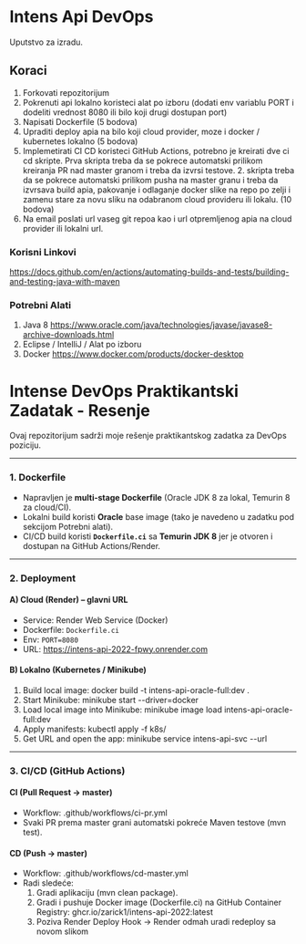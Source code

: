 # Intens Api DevOps
Uputstvo za izradu.

## Koraci
1. Forkovati repozitorijum
2. Pokrenuti api lokalno koristeci alat po izboru (dodati env variablu PORT i dodeliti vrednost 8080 ili bilo koji drugi dostupan port)
3. Napisati Dockerfile (5 bodova)
4. Upraditi deploy apia na bilo koji cloud provider, moze i docker / kubernetes lokalno (5 bodova)
5. Implemetirati CI CD koristeci GitHub Actions, potrebno je kreirati dve ci cd skripte. Prva skripta treba da se pokrece automatski prilikom kreiranja PR nad master granom i treba da izvrsi testove. 2. skripta treba da se pokrece automatski prilikom pusha na master granu i treba da izvrsava build apia, pakovanje i odlaganje docker slike na repo po zelji i zamenu stare za novu sliku na odabranom cloud provideru ili lokalu. (10 bodova)
6. Na email poslati url vaseg git repoa kao i url otpremljenog apia na cloud provider ili lokalni url.

### Korisni Linkovi
https://docs.github.com/en/actions/automating-builds-and-tests/building-and-testing-java-with-maven

### Potrebni Alati
1. Java 8 https://www.oracle.com/java/technologies/javase/javase8-archive-downloads.html
2. Eclipse / IntelliJ / Alat po izboru
3. Docker https://www.docker.com/products/docker-desktop




# Intense DevOps Praktikantski Zadatak - Resenje

Ovaj repozitorijum sadrži moje rešenje praktikantskog zadatka za DevOps poziciju.

---

### 1. Dockerfile
- Napravljen je **multi-stage Dockerfile** (Oracle JDK 8 za lokal, Temurin 8 za cloud/CI).
- Lokalni build koristi **Oracle** base image (tako je navedeno u zadatku pod sekcijom Potrebni alati).
- CI/CD build koristi **`Dockerfile.ci`** sa **Temurin JDK 8** jer je otvoren i dostupan na GitHub Actions/Render.

---

### 2. Deployment

#### A) Cloud (Render) – glavni URL
- Service: Render Web Service (Docker)
- Dockerfile: `Dockerfile.ci`
- Env: `PORT=8080`
- URL: https://intens-api-2022-fpwy.onrender.com

#### B) Lokalno (Kubernetes / Minikube)
1. Build local image: docker build -t intens-api-oracle-full:dev .
2. Start Minikube: minikube start --driver=docker
3. Load local image into Minikube: minikube image load intens-api-oracle-full:dev
4. Apply manifests: kubectl apply -f k8s/
5. Get URL and open the app: minikube service intens-api-svc --url

---

### 3. CI/CD (GitHub Actions)

#### CI (Pull Request -> master)
- Workflow: .github/workflows/ci-pr.yml
- Svaki PR prema master grani automatski pokreće Maven testove (mvn test).

#### CD (Push -> master)
- Workflow: .github/workflows/cd-master.yml
- Radi sledeće:
    1. Gradi aplikaciju (mvn clean package).
    2. Gradi i pushuje Docker image (Dockerfile.ci) na GitHub Container Registry:
ghcr.io/zarick1/intens-api-2022:latest
    3. Poziva Render Deploy Hook → Render odmah uradi redeploy sa novom slikom
  

